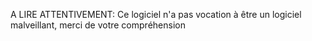 A LIRE ATTENTIVEMENT:
Ce logiciel n'a pas vocation à être un logiciel malveillant, merci de votre compréhension



